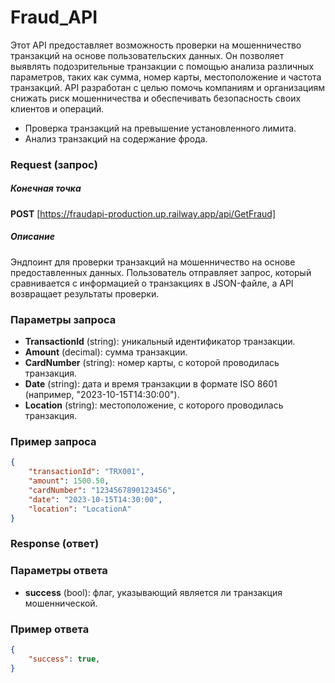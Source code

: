 # Fraud_API
Этот API предоставляет возможность проверки на мошенничество транзакций на основе пользовательских данных. Он позволяет выявлять подозрительные транзакции с помощью анализа различных параметров, таких как сумма, номер карты, местоположение и частота транзакций. API разработан с целью помочь компаниям и организациям снижать риск мошенничества и обеспечивать безопасность своих клиентов и операций.

- Проверка транзакций на превышение установленного лимита.
- Анализ транзакций на содержание фрода.
### Request (запрос)
##### Конечная точка
**POST** [https://fraudapi-production.up.railway.app/api/GetFraud]
##### Описание
Эндпоинт для проверки транзакций на мошенничество на основе предоставленных данных. Пользователь отправляет запрос, который сравнивается с информацией о транзакциях в JSON-файле, а API возвращает результаты проверки.

### Параметры запроса
- **TransactionId** (string): уникальный идентификатор транзакции.
- **Amount** (decimal): сумма транзакции.
- **CardNumber** (string): номер карты, с которой проводилась транзакция.
- **Date** (string): дата и время транзакции в формате ISO 8601 (например, "2023-10-15T14:30:00").
- **Location** (string): местоположение, с которого проводилась транзакция.
### Пример запроса
``` json
{
    "transactionId": "TRX001",
    "amount": 1500.50,
    "cardNumber": "1234567890123456",
    "date": "2023-10-15T14:30:00",
    "location": "LocationA"
}
```

### Response (ответ)
### Параметры ответа
- **success** (bool): флаг, указывающий является ли транзакция мошеннической.

### Пример ответа
``` json
{
    "success": true,
}
```
